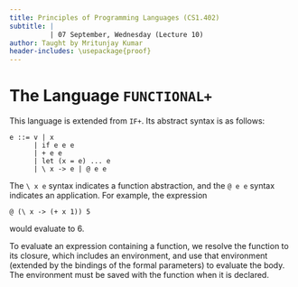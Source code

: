 ```yaml
---
title: Principles of Programming Languages (CS1.402)
subtitle: |
          | 07 September, Wednesday (Lecture 10)
author: Taught by Mritunjay Kumar
header-includes: \usepackage{proof}
---
```


# The Language `FUNCTIONAL+`
This language is extended from `IF+`. Its abstract syntax is as follows:
```
e ::= v | x
      | if e e e
      | + e e
      | let (x = e) ... e
      | \ x -> e | @ e e
```

The `\ x e` syntax indicates a function abstraction, and the `@ e e` syntax indicates an application. For example, the expression
```
@ (\ x -> (+ x 1)) 5
```
would evaluate to 6.

To evaluate an expression containing a function, we resolve the function to its closure, which includes an environment, and use that environment (extended by the bindings of the formal parameters) to evaluate the body. The environment must be saved with the function when it is declared.
